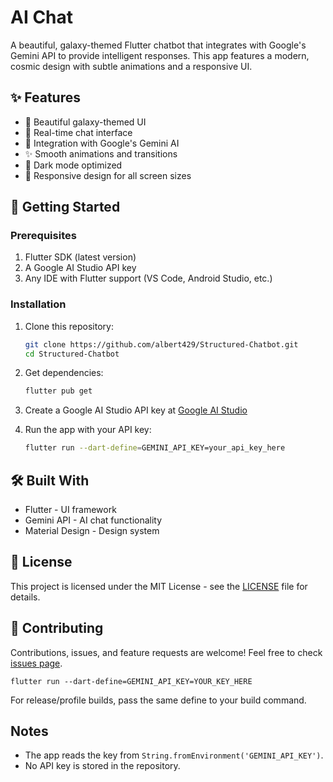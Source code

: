 # AI Chat

A beautiful, galaxy-themed Flutter chatbot that integrates with Google's Gemini API to provide intelligent responses. This app features a modern, cosmic design with subtle animations and a responsive UI.

## ✨ Features

- 🌌 Beautiful galaxy-themed UI
- 💬 Real-time chat interface
- 🤖 Integration with Google's Gemini AI
- ✨ Smooth animations and transitions
- 🌙 Dark mode optimized
- 📱 Responsive design for all screen sizes

## 🚀 Getting Started

### Prerequisites

1. Flutter SDK (latest version)
2. A Google AI Studio API key
3. Any IDE with Flutter support (VS Code, Android Studio, etc.)

### Installation

1. Clone this repository:
   ```bash
   git clone https://github.com/albert429/Structured-Chatbot.git
   cd Structured-Chatbot
   ```

2. Get dependencies:
   ```bash
   flutter pub get
   ```

3. Create a Google AI Studio API key at [Google AI Studio](https://ai.google.dev/)

4. Run the app with your API key:
   ```bash
   flutter run --dart-define=GEMINI_API_KEY=your_api_key_here
   ```

## 🛠️ Built With

- Flutter - UI framework
- Gemini API - AI chat functionality
- Material Design - Design system

## 📝 License

This project is licensed under the MIT License - see the [LICENSE](LICENSE) file for details.

## 🤝 Contributing

Contributions, issues, and feature requests are welcome! Feel free to check [issues page](https://github.com/albert429/Structured-Chatbot/issues).

```
flutter run --dart-define=GEMINI_API_KEY=YOUR_KEY_HERE
```

For release/profile builds, pass the same define to your build command.

## Notes

- The app reads the key from `String.fromEnvironment('GEMINI_API_KEY')`.
- No API key is stored in the repository.
